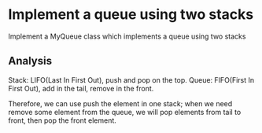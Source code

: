 # Implement a queue using two stacks

Implement a MyQueue class which implements a queue using two stacks 

## Analysis

Stack: LIFO(Last In First Out), push and pop on the top.
Queue: FIFO(First In First Out), add in the tail, remove in the front.

Therefore, we can use push the element in one stack; when we need remove some element from the queue, we will pop elements from tail to front, then pop the front element.


